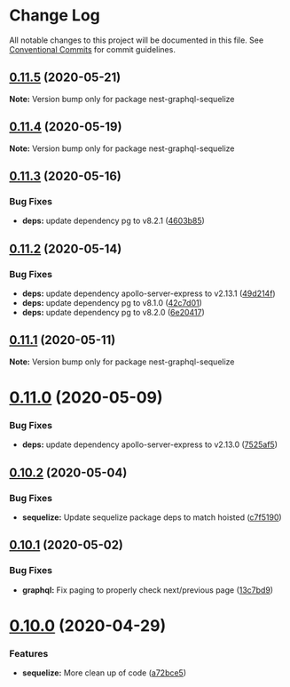 # Change Log

All notable changes to this project will be documented in this file.
See [Conventional Commits](https://conventionalcommits.org) for commit guidelines.

## [0.11.5](https://github.com/doug-martin/nestjs-query/compare/v0.11.4...v0.11.5) (2020-05-21)

**Note:** Version bump only for package nest-graphql-sequelize





## [0.11.4](https://github.com/doug-martin/nestjs-query/compare/v0.11.3...v0.11.4) (2020-05-19)

**Note:** Version bump only for package nest-graphql-sequelize





## [0.11.3](https://github.com/doug-martin/nestjs-query/compare/v0.11.2...v0.11.3) (2020-05-16)


### Bug Fixes

* **deps:** update dependency pg to v8.2.1 ([4603b85](https://github.com/doug-martin/nestjs-query/commit/4603b85280f98b34fd4e3e58ef6b32a43701110b))





## [0.11.2](https://github.com/doug-martin/nestjs-query/compare/v0.11.1...v0.11.2) (2020-05-14)


### Bug Fixes

* **deps:** update dependency apollo-server-express to v2.13.1 ([49d214f](https://github.com/doug-martin/nestjs-query/commit/49d214f47cc2e8ebda56bdf17c052b69ba626ccd))
* **deps:** update dependency pg to v8.1.0 ([42c7d01](https://github.com/doug-martin/nestjs-query/commit/42c7d01949d339f199b5fb35376a134393f6f4c4))
* **deps:** update dependency pg to v8.2.0 ([6e20417](https://github.com/doug-martin/nestjs-query/commit/6e2041797f69cd214b59c3ec5c3f4f9068ad9961))





## [0.11.1](https://github.com/doug-martin/nestjs-query/compare/v0.11.0...v0.11.1) (2020-05-11)

**Note:** Version bump only for package nest-graphql-sequelize





# [0.11.0](https://github.com/doug-martin/nestjs-query/compare/v0.10.2...v0.11.0) (2020-05-09)


### Bug Fixes

* **deps:** update dependency apollo-server-express to v2.13.0 ([7525af5](https://github.com/doug-martin/nestjs-query/commit/7525af5ad2cde82ebb684c75226b4818e7b068fc))





## [0.10.2](https://github.com/doug-martin/nestjs-query/compare/v0.10.1...v0.10.2) (2020-05-04)


### Bug Fixes

* **sequelize:** Update sequelize package deps to match hoisted ([c7f5190](https://github.com/doug-martin/nestjs-query/commit/c7f5190ad1ae3d099cf9709eee36da188a455d13))





## [0.10.1](https://github.com/doug-martin/nestjs-query/compare/v0.10.0...v0.10.1) (2020-05-02)


### Bug Fixes

* **graphql:** Fix paging to properly check next/previous page ([13c7bd9](https://github.com/doug-martin/nestjs-query/commit/13c7bd90dae9e5d6ffd33a8813b2cdfcc75ae131))





# [0.10.0](https://github.com/doug-martin/nestjs-query/compare/v0.9.0...v0.10.0) (2020-04-29)


### Features

* **sequelize:** More clean up of code ([a72bce5](https://github.com/doug-martin/nestjs-query/commit/a72bce583862ed1902ee81974d7b530e7caac4d1))
